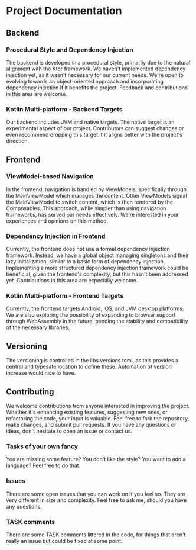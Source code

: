 # Project Documentation

## Backend

### Procedural Style and Dependency Injection
The backend is developed in a procedural style, primarily due to the natural alignment with the Ktor framework. We haven't implemented dependency injection yet, as it wasn't necessary for our current needs. We're open to evolving towards an object-oriented approach and incorporating dependency injection if it benefits the project. Feedback and contributions in this area are welcome.

### Kotlin Multi-platform - Backend Targets
Our backend includes JVM and native targets. The native target is an experimental aspect of our project. Contributors can suggest changes or even recommend dropping this target if it aligns better with the project's direction.

## Frontend

### ViewModel-based Navigation
In the frontend, navigation is handled by ViewModels, specifically through the MainViewModel which manages the content. Other ViewModels signal the MainViewModel to switch content, which is then rendered by the Composables. This approach, while simpler than using navigation frameworks, has served our needs effectively. We're interested in your experiences and opinions on this method.

### Dependency Injection in Frontend
Currently, the frontend does not use a formal dependency injection framework. Instead, we have a global object managing singletons and their lazy initialization, similar to a basic form of dependency injection. Implementing a more structured dependency injection framework could be beneficial, given the frontend's complexity, but this hasn't been addressed yet. Contributions in this area are especially welcome.

### Kotlin Multi-platform - Frontend Targets
Currently, the frontend targets Android, iOS, and JVM desktop platforms. We are also exploring the possibility of expanding to browser support through WebAssembly in the future, pending the stability and compatibility of the necessary libraries.

## Versioning
The versioning is controlled in the libs.versions.toml, as this provides a central and typesafe location to define these. Automation of version increase would nice to have.

## Contributing
We welcome contributions from anyone interested in improving the project. Whether it's enhancing existing features, suggesting new ones, or refactoring the code, your input is valuable. Feel free to fork the repository, make changes, and submit pull requests. If you have any questions or ideas, don't hesitate to open an issue or contact us.

### Tasks of your own fancy
You are missing some feature? You don't like the style? You want to add a language? Feel free to do that.

### Issues
There are some open issues that you can work on if you feel so. They are very different in size and complexity. Feel free to ask me, should you have any questions.

### TASK comments
There are some TASK comments littered in the code, for things that aren't really an issue but could be fixed at some point. 
